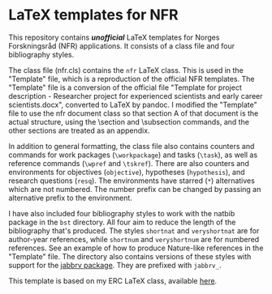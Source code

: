 # LaTeX templates for NFR

This repository contains **_unofficial_** LaTeX templates for Norges Forskningsråd (NFR) applications. It consists of a class file and four bibliography styles.

The class file (nfr.cls) contains the `nfr` LaTeX class. This is used in the "Template" file, which is a reproduction of the official NFR templates. The "Template" file is a conversion of the official file "Template for project description - Researcher project for experienced scientists and early career scientists.docx", converted to LaTeX by pandoc. I modified the "Template" file to use the nfr document class so that section A of that document is the actual structure, using the \section and \subsection commands, and the other sections are treated as an appendix.

In addition to general formatting, the class file also contains counters and commands for work packages (`\workpackage`) and tasks (`\task`), as well as reference commands (`\wpref` and `\tskref`). There are also counters and environments for objectives (`objective`), hypotheses (`hypothesis`), and research questions (`resq`). The environments have starred (`*`) alternatives which are not numbered. The number prefix can be changed by passing an alternative prefix to the environment.

I have also included four bibliography styles to work with the natbib package in the `bst` directory. All four aim to reduce the length of the bibliography that's produced. The styles `shortnat` and `veryshortnat` are for author-year references, while `shortnum` and `veryshortnum` are for numbered references. See an example of how to produce Nature-like references in the "Template" file. The directory also contains versions of these styles with support for the [jabbrv package](https://github.com/compholio/jabbrv). They are prefixed with `jabbrv_`.

This template is based on my ERC LaTeX class, available [here](https://github.com/einola/ERC_template).
